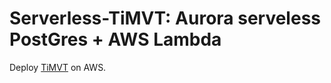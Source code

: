 # Serverless-TiMVT: Aurora serveless PostGres + AWS Lambda  

Deploy [TiMVT](https://github.com/developmentseed/timvt.git) on AWS.